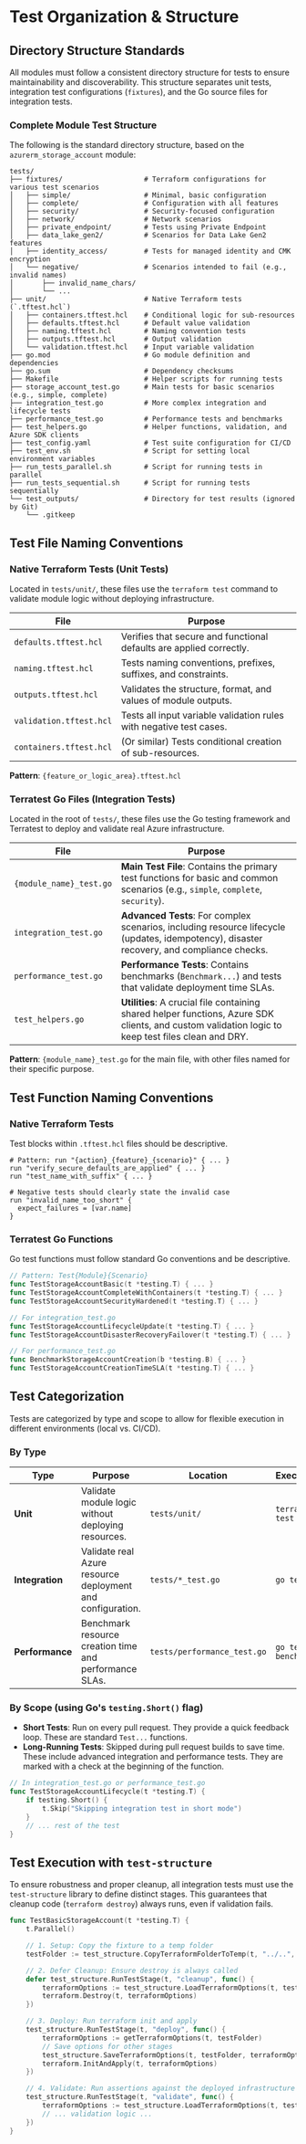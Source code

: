 # Test Organization & Structure

## Directory Structure Standards

All modules must follow a consistent directory structure for tests to ensure maintainability and discoverability. This structure separates unit tests, integration test configurations (`fixtures`), and the Go source files for integration tests.

### Complete Module Test Structure

The following is the standard directory structure, based on the `azurerm_storage_account` module:

```
tests/
├── fixtures/                    # Terraform configurations for various test scenarios
│   ├── simple/                  # Minimal, basic configuration
│   ├── complete/                # Configuration with all features
│   ├── security/                # Security-focused configuration
│   ├── network/                 # Network scenarios
│   ├── private_endpoint/        # Tests using Private Endpoint
│   ├── data_lake_gen2/          # Scenarios for Data Lake Gen2 features
│   ├── identity_access/         # Tests for managed identity and CMK encryption
│   └── negative/                # Scenarios intended to fail (e.g., invalid names)
│       ├── invalid_name_chars/
│       └── ...
├── unit/                        # Native Terraform tests (`.tftest.hcl`)
│   ├── containers.tftest.hcl    # Conditional logic for sub-resources
│   ├── defaults.tftest.hcl      # Default value validation
│   ├── naming.tftest.hcl        # Naming convention tests
│   ├── outputs.tftest.hcl       # Output validation
│   └── validation.tftest.hcl    # Input variable validation
├── go.mod                       # Go module definition and dependencies
├── go.sum                       # Dependency checksums
├── Makefile                     # Helper scripts for running tests
├── storage_account_test.go      # Main tests for basic scenarios (e.g., simple, complete)
├── integration_test.go          # More complex integration and lifecycle tests
├── performance_test.go          # Performance tests and benchmarks
├── test_helpers.go              # Helper functions, validation, and Azure SDK clients
├── test_config.yaml             # Test suite configuration for CI/CD
├── test_env.sh                  # Script for setting local environment variables
├── run_tests_parallel.sh        # Script for running tests in parallel
├── run_tests_sequential.sh      # Script for running tests sequentially
└── test_outputs/                # Directory for test results (ignored by Git)
    └── .gitkeep
```

## Test File Naming Conventions

### Native Terraform Tests (Unit Tests)

Located in `tests/unit/`, these files use the `terraform test` command to validate module logic without deploying infrastructure.

| File | Purpose |
|------|---------|
| `defaults.tftest.hcl` | Verifies that secure and functional defaults are applied correctly. |
| `naming.tftest.hcl` | Tests naming conventions, prefixes, suffixes, and constraints. |
| `outputs.tftest.hcl` | Validates the structure, format, and values of module outputs. |
| `validation.tftest.hcl`| Tests all input variable validation rules with negative test cases. |
| `containers.tftest.hcl`| (Or similar) Tests conditional creation of sub-resources. |

**Pattern**: `{feature_or_logic_area}.tftest.hcl`

### Terratest Go Files (Integration Tests)

Located in the root of `tests/`, these files use the Go testing framework and Terratest to deploy and validate real Azure infrastructure.

| File | Purpose |
|------|---------|
| `{module_name}_test.go` | **Main Test File**: Contains the primary test functions for basic and common scenarios (e.g., `simple`, `complete`, `security`). |
| `integration_test.go` | **Advanced Tests**: For complex scenarios, including resource lifecycle (updates, idempotency), disaster recovery, and compliance checks. |
| `performance_test.go` | **Performance Tests**: Contains benchmarks (`Benchmark...`) and tests that validate deployment time SLAs. |
| `test_helpers.go` | **Utilities**: A crucial file containing shared helper functions, Azure SDK clients, and custom validation logic to keep test files clean and DRY. |

**Pattern**: `{module_name}_test.go` for the main file, with other files named for their specific purpose.

## Test Function Naming Conventions

### Native Terraform Tests

Test blocks within `.tftest.hcl` files should be descriptive.

```hcl
# Pattern: run "{action}_{feature}_{scenario}" { ... }
run "verify_secure_defaults_are_applied" { ... }
run "test_name_with_suffix" { ... }

# Negative tests should clearly state the invalid case
run "invalid_name_too_short" {
  expect_failures = [var.name]
}
```

### Terratest Go Functions

Go test functions must follow standard Go conventions and be descriptive.

```go
// Pattern: Test{Module}{Scenario}
func TestStorageAccountBasic(t *testing.T) { ... }
func TestStorageAccountCompleteWithContainers(t *testing.T) { ... }
func TestStorageAccountSecurityHardened(t *testing.T) { ... }

// For integration_test.go
func TestStorageAccountLifecycleUpdate(t *testing.T) { ... }
func TestStorageAccountDisasterRecoveryFailover(t *testing.T) { ... }

// For performance_test.go
func BenchmarkStorageAccountCreation(b *testing.B) { ... }
func TestStorageAccountCreationTimeSLA(t *testing.T) { ... }
```

## Test Categorization

Tests are categorized by type and scope to allow for flexible execution in different environments (local vs. CI/CD).

### By Type

| Type | Purpose | Location | Execution | Cost |
|---|---|---|---|---|
| **Unit** | Validate module logic without deploying resources. | `tests/unit/` | `terraform test` | Free |
| **Integration** | Validate real Azure resource deployment and configuration. | `tests/*_test.go` | `go test` | Minimal Azure cost |
| **Performance**| Benchmark resource creation time and performance SLAs. | `tests/performance_test.go` | `go test -bench` | Moderate Azure cost |

### By Scope (using Go's `testing.Short()` flag)

- **Short Tests**: Run on every pull request. They provide a quick feedback loop. These are standard `Test...` functions.
- **Long-Running Tests**: Skipped during pull request builds to save time. These include advanced integration and performance tests. They are marked with a check at the beginning of the function.

```go
// In integration_test.go or performance_test.go
func TestStorageAccountLifecycle(t *testing.T) {
	if testing.Short() {
		t.Skip("Skipping integration test in short mode")
	}
	// ... rest of the test
}
```

## Test Execution with `test-structure`

To ensure robustness and proper cleanup, all integration tests must use the `test-structure` library to define distinct stages. This guarantees that cleanup code (`terraform destroy`) always runs, even if validation fails.

```go
func TestBasicStorageAccount(t *testing.T) {
    t.Parallel()

    // 1. Setup: Copy the fixture to a temp folder
    testFolder := test_structure.CopyTerraformFolderToTemp(t, "../..", "azurerm_storage_account/tests/fixtures/simple")

    // 2. Defer Cleanup: Ensure destroy is always called
    defer test_structure.RunTestStage(t, "cleanup", func() {
        terraformOptions := test_structure.LoadTerraformOptions(t, testFolder)
        terraform.Destroy(t, terraformOptions)
    })

    // 3. Deploy: Run terraform init and apply
    test_structure.RunTestStage(t, "deploy", func() {
        terraformOptions := getTerraformOptions(t, testFolder)
        // Save options for other stages
        test_structure.SaveTerraformOptions(t, testFolder, terraformOptions)
        terraform.InitAndApply(t, terraformOptions)
    })

    // 4. Validate: Run assertions against the deployed infrastructure
    test_structure.RunTestStage(t, "validate", func() {
        terraformOptions := test_structure.LoadTerraformOptions(t, testFolder)
        // ... validation logic ...
    })
}
```